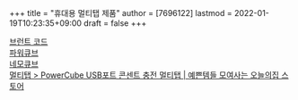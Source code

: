 +++
title = "휴대용 멀티탭 제품"
author = [7696122]
lastmod = 2022-01-19T10:23:35+09:00
draft = false
+++

[브런트 코드](https://www.collectionb.cc/goods/goods%5Fview.php?goodsNo=1000000004&gclid=Cj0KCQjw1ouKBhC5ARIsAHXNMI82YEp2RfrIcv3AeQiaH9si7uy5TaihMPawLtPxWUeLzP0MbqxlN2gaAjJAEALw%5FwcB)  
[파워큐브](http://www.atlife.co.kr/m/product.html?branduid=2153662&gclid=Cj0KCQjw1ouKBhC5ARIsAHXNMI95rayKQiLhzjqYokdx73rO5HjrVKMXER3BRD2odK9NV8deQeIGTHIaAphOEALw%5FwcB)  
[네모큐브](http://www.livingpick.com/m/product.html?branduid=1968631&da%5Fref=Yz1HRnI5d28=&gclid=Cj0KCQjw1ouKBhC5ARIsAHXNMI-5qeIqvRaguvTWp6lH1xnz0q-zMYFAJ6D22DUxPa8f2Ge%5FltIs7fkaAlgfEALw%5FwcB#retaku-hashed)  
[멀티탭 > PowerCube USB포트 콘센트 충전 멀티탭 | 예쁜템들 모여사는 오늘의집 스토어](https://ohou.se/productions/870465/selling?utm%5Fsource=google%5Fshop&utm%5Fmedium=cpc&utm%5Fcampaign=commerce&utm%5Fcontent=ssc&utm%5Fterm=870465&source=14&affect%5Ftype=UtmUrl&gclid=Cj0KCQjw1ouKBhC5ARIsAHXNMI8yCJ3QUNsF65R95MSz9rCJBFuFQ4vYE1Ogg4-jjg7SST8kshbpqw4aAgWBEALw%5FwcB)
